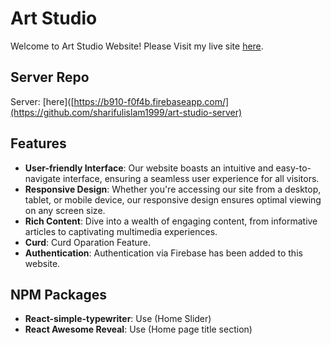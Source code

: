 # Art Studio

Welcome to Art Studio Website! Please Visit my live site [here](https://b910-f0f4b.firebaseapp.com/).

## Server Repo
Server: [here]([https://b910-f0f4b.firebaseapp.com/](https://github.com/sharifulislam1999/art-studio-server)

## Features

- **User-friendly Interface**: Our website boasts an intuitive and easy-to-navigate interface, ensuring a seamless user experience for all visitors.
- **Responsive Design**: Whether you're accessing our site from a desktop, tablet, or mobile device, our responsive design ensures optimal viewing on any screen size.
- **Rich Content**: Dive into a wealth of engaging content, from informative articles to captivating multimedia experiences.
- **Curd**: Curd Oparation Feature.
- **Authentication**: Authentication via Firebase has been added to this website.

## NPM Packages
- **React-simple-typewriter**: Use (Home Slider) 
- **React Awesome Reveal**: Use (Home page title section)

